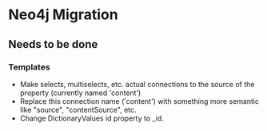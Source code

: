 # Neo4j Migration

## Needs to be done

### Templates

- Make selects, multiselects, etc. actual connections to the source of the property (currently named 'content')
- Replace this connection name ('content') with something more semantic like "source", "contentSource", etc.
- Change DictionaryValues id property to _id.
